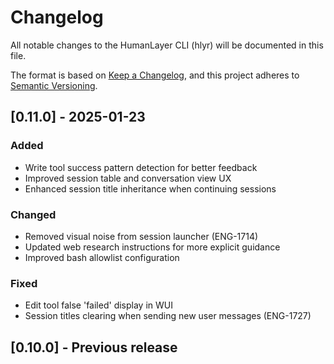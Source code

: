 # Changelog

All notable changes to the HumanLayer CLI (hlyr) will be documented in this file.

The format is based on [Keep a Changelog](https://keepachangelog.com/en/1.0.0/),
and this project adheres to [Semantic Versioning](https://semver.org/spec/v2.0.0.html).

## [0.11.0] - 2025-01-23

### Added

- Write tool success pattern detection for better feedback
- Improved session table and conversation view UX
- Enhanced session title inheritance when continuing sessions

### Changed

- Removed visual noise from session launcher (ENG-1714)
- Updated web research instructions for more explicit guidance
- Improved bash allowlist configuration

### Fixed

- Edit tool false 'failed' display in WUI
- Session titles clearing when sending new user messages (ENG-1727)

## [0.10.0] - Previous release
